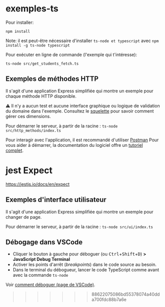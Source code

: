 # exemples-ts

Pour installer:

    npm install

Note: il est peut-être nécessaire d'installer `ts-node et typescript` avec `npm install -g ts-node typescript`
    
Pour exécuter en ligne de commande (l'exemple qui t'intéresse):

    ts-node src/get_students_fetch.ts
    
## Exemples de méthodes HTTP

Il s'agit d'une application Express simplifiée qui montre un exemple pour chaque méthode HTTP disponible.

:warning: Il n'y a aucun test et aucune interface graphique ou logique de validation du domaine dans l'exemple. Consultez le [squelette](https://github.com/profcfuhrmanets/log210-jeu-de-des-node-express-ts) pour savoir comment gérer ces dimensions.

Pour démarrer le serveur, à partir de la racine : `ts-node src/http_methods/index.ts`

Pour interagir avec l'application, il est recommandé d'utiliser [Postman](https://www.postman.com/) Pour vous aider à démarrer, la documentation du logiciel offre un [tutoriel complet](https://learning.postman.com/docs/sending-requests/requests/).


# jest Expect
https://jestjs.io/docs/en/expect

## Exemples d'interface utilisateur

Il s'agit d'une application Express simplifiée qui montre un exemple pour changer de page.

Pour démarrer le serveur, à partir de la racine : `ts-node src/ui/index.ts`

## Débogage dans VSCode

- Cliquer le bouton à gauche pour déboguer (ou <kbd>Ctrl</kbd>+<kbd>Shift</kbd>+<kbd>D</kbd>) **>** **JavaScript Debug Terminal**
- Activer les points d'arrêt (*breakpoints*) dans le code source au besoin.
- Dans le terminal du débogueur, lancer le code TypeScript comme avant avec la commande `ts-node`

Voir [comment déboguer (page de VSCode)](https://code.visualstudio.com/docs/editor/debugging).
>>>>>>> 88622075086bd55378074a40dda700fdc88b7a6e
